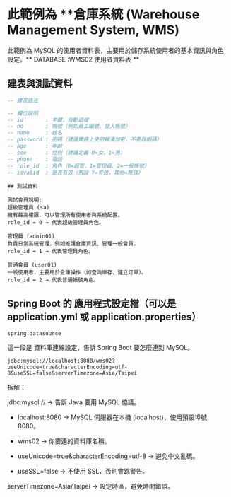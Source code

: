 # 此範例為 **倉庫系統 (Warehouse Management System, WMS)

此範例為 MySQL 的使用者資料表，主要用於儲存系統使用者的基本資訊與角色設定。** DATABASE :WMS02 使用者資料表 **

## 建表與測試資料

```sql
-- 建表語法

-- 欄位說明
-- id       : 主鍵，自動遞增
-- no       : 帳號（例如員工編號、登入帳號）
-- name     : 姓名
-- password : 密碼（建議實務上使用雜湊加密，不要存明碼）
-- age      : 年齡
-- sex      : 性別（建議定義 0=女，1=男）
-- phone    : 電話
-- role_id  : 角色（0=超管、1=管理員、2=一般帳號）
-- isvalid  : 是否有效（預設 Y=有效，其他=無效）
```
```
## 測試資料

測試會員說明:
超級管理員 (sa)
擁有最高權限，可以管理所有使用者與系統配置。
role_id = 0 → 代表超級管理員角色。

管理員 (admin01)
負責日常系統管理，例如維護倉庫資訊、管理一般會員。
role_id = 1 → 代表管理員角色。

普通會員 (user01)
一般使用者，主要用於倉庫操作（如查詢庫存、建立訂單）。
role_id = 2 → 代表普通帳號角色。
```  
## Spring Boot 的 應用程式設定檔（可以是 application.yml 或 application.properties）
```
spring.datasource
```
這一段是 資料庫連線設定，告訴 Spring Boot 要怎麼連到 MySQL。


```
jdbc:mysql://localhost:8080/wms02?useUnicode=true&characterEncoding=utf-8&useSSL=false&serverTimezone=Asia/Taipei
```
拆解：

jdbc:mysql:// → 告訴 Java 要用 MySQL 協議。

+ localhost:8080 → MySQL 伺服器在本機 (localhost)，使用預設埠號 8080。

+ wms02 → 你要連的資料庫名稱。

+ useUnicode=true&characterEncoding=utf-8 → 避免中文亂碼。

+ useSSL=false → 不使用 SSL，否則會跳警告。

serverTimezone=Asia/Taipei → 設定時區，避免時間錯誤。
